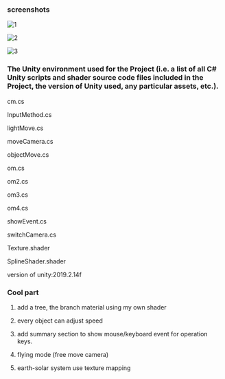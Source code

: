 ### screenshots
![1](../pic/1.jpg)

![2](../pic/2.png)

![3](../pic/3.png)

### The Unity environment used for the Project (i.e. a list of all C# Unity scripts and shader source code files included in the Project, the version of Unity used, any particular assets, etc.).

cm.cs

InputMethod.cs

lightMove.cs

moveCamera.cs

objectMove.cs

om.cs

om2.cs

om3.cs

om4.cs

showEvent.cs

switchCamera.cs

Texture.shader

SplineShader.shader

version of unity:2019.2.14f


### Cool part

1. add a tree, the branch material using my own shader

2. every object can adjust speed

3. add summary section to show mouse/keyboard event for operation keys.

4. flying mode (free move camera)

5. earth-solar system use texture mapping